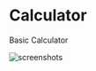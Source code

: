 # Calculator

Basic Calculator


![screenshots](https://user-images.githubusercontent.com/94411717/186192413-21dfbd00-7b22-4c64-87b4-2cb3e2571a76.jpg)
